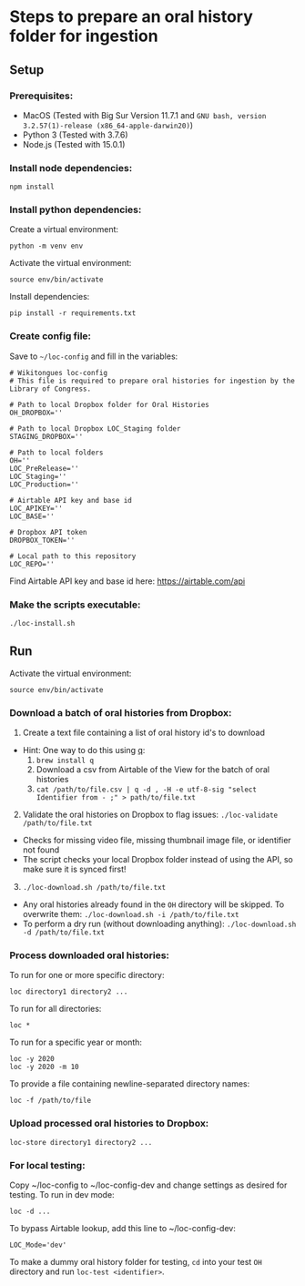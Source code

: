 # Steps to prepare an oral history folder for ingestion

## Setup
### Prerequisites:
- MacOS (Tested with Big Sur Version 11.7.1 and `GNU bash, version 3.2.57(1)-release (x86_64-apple-darwin20)`)
- Python 3 (Tested with 3.7.6)
- Node.js (Tested with 15.0.1)
### Install node dependencies:
```
npm install
```
### Install python dependencies:
Create a virtual environment:
```
python -m venv env
```
Activate the virtual environment:
```
source env/bin/activate
```
Install dependencies:
```
pip install -r requirements.txt
```
### Create config file:
Save to `~/loc-config` and fill in the variables:
```
# Wikitongues loc-config
# This file is required to prepare oral histories for ingestion by the Library of Congress.

# Path to local Dropbox folder for Oral Histories
OH_DROPBOX=''

# Path to local Dropbox LOC_Staging folder
STAGING_DROPBOX=''

# Path to local folders
OH=''
LOC_PreRelease=''
LOC_Staging=''
LOC_Production=''

# Airtable API key and base id
LOC_APIKEY=''
LOC_BASE=''

# Dropbox API token
DROPBOX_TOKEN=''

# Local path to this repository
LOC_REPO=''
```

Find Airtable API key and base id here: https://airtable.com/api

### Make the scripts executable:
```
./loc-install.sh
```

## Run
Activate the virtual environment:
```
source env/bin/activate
```

### Download a batch of oral histories from Dropbox:
1. Create a text file containing a list of oral history id's to download
- Hint: One way to do this using [q](https://formulae.brew.sh/formula/q):
    1. `brew install q`
    2. Download a csv from Airtable of the View for the batch of oral histories
    3. `cat /path/to/file.csv | q -d , -H -e utf-8-sig "select Identifier from - ;" > path/to/file.txt`
2. Validate the oral histories on Dropbox to flag issues: `./loc-validate /path/to/file.txt`
- Checks for missing video file, missing thumbnail image file, or identifier not found
- The script checks your local Dropbox folder instead of using the API, so make sure it is synced first!
3. `./loc-download.sh /path/to/file.txt`
- Any oral histories already found in the `OH` directory will be skipped. To overwrite them: `./loc-download.sh -i /path/to/file.txt`
- To perform a dry run (without downloading anything): `./loc-download.sh -d /path/to/file.txt`

### Process downloaded oral histories:
To run for one or more specific directory:
```
loc directory1 directory2 ...
```

To run for all directories:
```
loc *
```

To run for a specific year or month:
```
loc -y 2020
loc -y 2020 -m 10
```

To provide a file containing newline-separated directory names:
```
loc -f /path/to/file
```

### Upload processed oral histories to Dropbox:
```
loc-store directory1 directory2 ...
```

### For local testing:
Copy ~/loc-config to ~/loc-config-dev and change settings as desired for testing. To run in dev mode:
```
loc -d ...
```
To bypass Airtable lookup, add this line to ~/loc-config-dev:
```
LOC_Mode='dev'
```
To make a dummy oral history folder for testing, `cd` into your test `OH` directory and run `loc-test <identifier>`.
